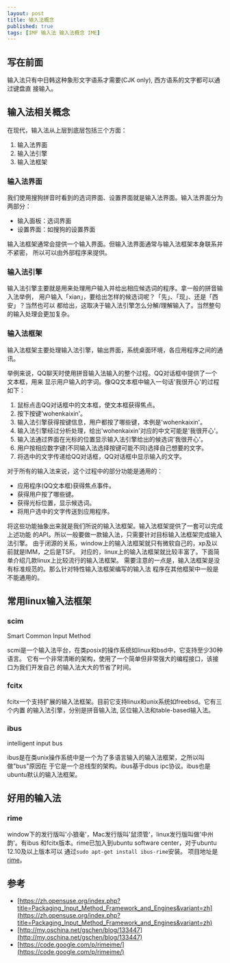 ```yaml
---
layout: post
title: 输入法概念
published: true
tags: [IMF 输入法 输入法概念 IME]
---
```


## 写在前面 ##
输入法只有中日韩这种象形文字语系才需要(CJK only), 西方语系的文字都可以通过键盘直
接输入。

## 输入法相关概念 ##
在现代，输入法从上层到底层包括三个方面：

1. 输入法界面
2. 输入法引擎
3. 输入法框架

### 输入法界面
我们使用搜狗拼音时看到的选词界面、设置界面就是输入法界面。输入法界面分为两部分：

* 输入面板：选词界面
* 设置界面：如搜狗的设置界面

输入法框架通常会提供一个输入界面。但输入法界面通常与输入法框架本身联系并不紧密，
所以可以由外部程序来提供。

### 输入法引擎
输入法引擎主要就是用来处理用户输入并给出相应候选词的程序。拿一般的拼音输入法举例，
用户输入「xian」，要给出怎样的候选词呢？「先」、「现」、还是「西安」？当然也可以
都给出，这取决于输入法引擎怎么分解/理解输入了。当然整句的输入处理会更加复杂。

### 输入法框架
输入法框架主要处理输入法引擎，输出界面，系统桌面环境，各应用程序之间的通讯。

举例来说，QQ聊天时使用拼音输入法输入的整个过程。QQ对话框中提供了一个文本框，用来
显示用户输入的字词。像QQ文本框中输入一句话'我很开心'的过程如下：

1. 鼠标点击QQ对话框中的文本框，使文本框获得焦点。
2. 按下按键'wohenkaixin'。
3. 输入法引擎获得按键信息，用户都按了哪些键，本例是'wohenkaixin'。
4. 输入法引擎经过分析处理，给出'wohenkaixin'对应的中文可能是'我很开心'。
5. 输入法通过界面在光标的位置显示输入法引擎给出的候选词'我很开心'。
6. 用户按相应数字键(不同输入法选择按键可能不同)选择自己想要的文字。
7. 将选中的文字传递给QQ对话框，QQ对话框中显示输入的文字。

对于所有的输入法来说，这个过程中的部分功能是通用的：

* 应用程序(QQ文本框)获得焦点事件。
* 获得用户按了哪些键。
* 获得光标位置，显示候选词。
* 将用户选中的文字传送到应用程序。

将这些功能抽象出来就是我们所说的输入法框架。输入法框架提供了一套可以完成上述功能
的API。所以一般要做一款输入法，只需要针对目标输入法框架完成输入法引擎。
由于闭源的关系，window上的输入法框架就只有微软自己的，xp及以前就是IMM，之后是TSF。
对应的，linux上的输入法框架就比较丰富了。下面简单介绍几款linux上比较流行的输入法框架。
需要注意的一点是，输入法框架是没有标准规范的。那么针对特性输入法框架编写的输入法
程序在其他框架中一般是不能通用的。

## 常用linux输入法框架
### scim
Smart Common Input Method

scmi是一个输入法平台，在类posix的操作系统如linux和bsd中，它支持至少30种语言。
它有一个非常清晰的架构，使用了一个简单但非常强大的编程接口，该接口为我们开发自己
的输入法大大的节省了时间。

### fcitx
fcitx一个支持扩展的输入法框架。目前它支持linux和unix系统如freebsd。它有三个内置
的输入法引擎，分别是拼音输入法, 区位输入法和table-based输入法。

### ibus
intelligent input bus

ibus是在类unix操作系统中是一个为了多语言输入的输入法框架，之所以叫做"bus"原因在
于它是一个总线型的架构。ibus基于dbus ipc协议。ibus也是ubuntu默认的输入法框架。

## 好用的输入法
### rime
window下的发行版叫'小狼毫'，Mac发行版叫'鼠须管'，linux发行版叫做'中州韵'。有ibus
和fcitx版本。rime已加入到ubuntu software center，对于ubuntu 12.10及以上版本可以
通过`sudo apt-get install ibus-rime`安装。
项目地址是[rime](https://code.google.com/p/rimeime/)。

## 参考
* [https://zh.opensuse.org/index.php?title=Packaging_Input_Method_Framework_and_Engines&variant=zh](https://zh.opensuse.org/index.php?title=Packaging_Input_Method_Framework_and_Engines&variant=zh)
* [http://my.oschina.net/gschen/blog/133447](http://my.oschina.net/gschen/blog/133447)
* [https://code.google.com/p/rimeime/](https://code.google.com/p/rimeime/)
